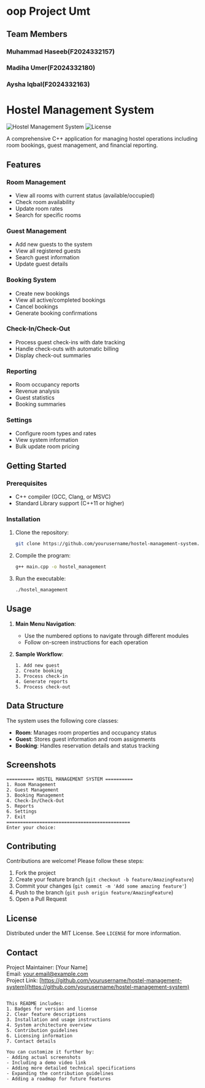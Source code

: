 # oop Project Umt
## Team Members
### Muhammad Haseeb(F2024332157)
### Madiha Umer(F2024332180)
### Aysha Iqbal(F2024332163)



# Hostel Management System

![Hostel Management System](https://img.shields.io/badge/Version-1.0-blue)
![License](https://img.shields.io/badge/License-MIT-green)

A comprehensive C++ application for managing hostel operations including room bookings, guest management, and financial reporting.

## Features

### Room Management
- View all rooms with current status (available/occupied)
- Check room availability
- Update room rates
- Search for specific rooms

### Guest Management
- Add new guests to the system
- View all registered guests
- Search guest information
- Update guest details

### Booking System
- Create new bookings
- View all active/completed bookings
- Cancel bookings
- Generate booking confirmations

### Check-In/Check-Out
- Process guest check-ins with date tracking
- Handle check-outs with automatic billing
- Display check-out summaries

### Reporting
- Room occupancy reports
- Revenue analysis
- Guest statistics
- Booking summaries

### Settings
- Configure room types and rates
- View system information
- Bulk update room pricing

## Getting Started

### Prerequisites
- C++ compiler (GCC, Clang, or MSVC)
- Standard Library support (C++11 or higher)

### Installation
1. Clone the repository:
   ```bash
   git clone https://github.com/yourusername/hostel-management-system.git
   ```
2. Compile the program:
   ```bash
   g++ main.cpp -o hostel_management
   ```
3. Run the executable:
   ```bash
   ./hostel_management
   ```

## Usage

1. **Main Menu Navigation**:
   - Use the numbered options to navigate through different modules
   - Follow on-screen instructions for each operation

2. **Sample Workflow**:
   ```
   1. Add new guest
   2. Create booking
   3. Process check-in
   4. Generate reports
   5. Process check-out
   ```

## Data Structure

The system uses the following core classes:
- **Room**: Manages room properties and occupancy status
- **Guest**: Stores guest information and room assignments
- **Booking**: Handles reservation details and status tracking

## Screenshots

```
========== HOSTEL MANAGEMENT SYSTEM ==========
1. Room Management
2. Guest Management
3. Booking Management
4. Check-In/Check-Out
5. Reports
6. Settings
7. Exit
=============================================
Enter your choice: 
```

## Contributing

Contributions are welcome! Please follow these steps:
1. Fork the project
2. Create your feature branch (`git checkout -b feature/AmazingFeature`)
3. Commit your changes (`git commit -m 'Add some amazing feature'`)
4. Push to the branch (`git push origin feature/AmazingFeature`)
5. Open a Pull Request

## License

Distributed under the MIT License. See `LICENSE` for more information.

## Contact

Project Maintainer: [Your Name]  
Email: your.email@example.com  
Project Link: [https://github.com/yourusername/hostel-management-system](https://github.com/yourusername/hostel-management-system)
```

This README includes:
1. Badges for version and license
2. Clear feature descriptions
3. Installation and usage instructions
4. System architecture overview
5. Contribution guidelines
6. Licensing information
7. Contact details

You can customize it further by:
- Adding actual screenshots
- Including a demo video link
- Adding more detailed technical specifications
- Expanding the contribution guidelines
- Adding a roadmap for future features

